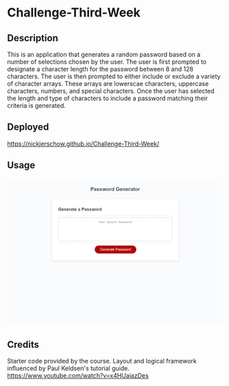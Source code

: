 # Challenge-Third-Week

## Description
This is an application that generates a random password based on a number of selections chosen by the user.
The user is first prompted to designate a character length for the password between 8 and 128 characters.
The user is then prompted to either include or exclude a variety of character arrays.
These arrays are lowerscae characters, uppercase characters, numbers, and special characters.
Once the user has selected the length and type of characters to include a password matching their criteria is generated.

## Deployed
https://nickjerschow.github.io/Challenge-Third-Week/

## Usage
![Alt text](127.0.0.1_5500_index.html.png)

## Credits
Starter code provided by the course.
Layout and logical framework influenced by Paul Keldsen's tutorial guide.
https://www.youtube.com/watch?v=x4HUaiazDes